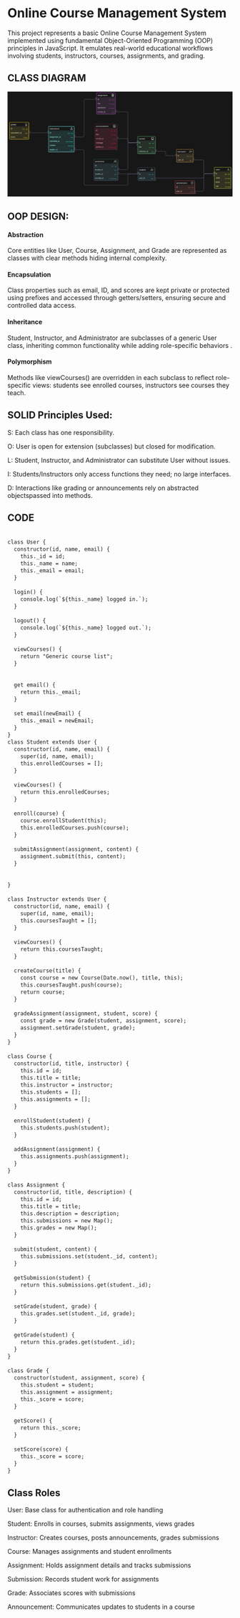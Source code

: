 #  Online Course Management System 
This project represents a basic Online Course Management System implemented using fundamental Object-Oriented Programming (OOP) principles in JavaScript. It emulates real-world educational workflows involving students, instructors, courses, assignments, and grading.
## CLASS DIAGRAM
![alt text](DIAGRAM.png)
## OOP DESIGN:
#### Abstraction

Core entities like User, Course, Assignment, and Grade are represented as classes with clear methods hiding internal complexity.

#### Encapsulation

Class properties such as email, ID, and scores are kept private or protected using prefixes and accessed through getters/setters, ensuring secure and controlled data access.
#### Inheritance

Student, Instructor, and Administrator are subclasses of a generic User class, inheriting common functionality while adding role-specific behaviors .

#### Polymorphism

Methods like viewCourses() are overridden in each subclass to reflect role-specific views: students see enrolled courses, instructors see courses they teach.

## SOLID Principles Used:
S: Each class has one responsibility.

O: User is open for extension (subclasses) but closed for modification.

L: Student, Instructor, and Administrator can substitute User without issues.

I: Students/Instructors only access functions they need; no large interfaces.

D: Interactions like grading or announcements rely on abstracted objectspassed into methods.

## CODE
```

class User {
  constructor(id, name, email) {
    this._id = id;
    this._name = name;
    this._email = email;
  }

  login() {
    console.log(`${this._name} logged in.`);
  }

  logout() {
    console.log(`${this._name} logged out.`);
  }

  viewCourses() {
    return "Generic course list";
  }


  get email() {
    return this._email;
  }

  set email(newEmail) {
    this._email = newEmail;
  }
}
class Student extends User {
  constructor(id, name, email) {
    super(id, name, email);
    this.enrolledCourses = [];
  }

  viewCourses() {
    return this.enrolledCourses;
  }

  enroll(course) {
    course.enrollStudent(this);
    this.enrolledCourses.push(course);
  }

  submitAssignment(assignment, content) {
    assignment.submit(this, content);
  }

 
}

class Instructor extends User {
  constructor(id, name, email) {
    super(id, name, email);
    this.coursesTaught = [];
  }

  viewCourses() {
    return this.coursesTaught;
  }

  createCourse(title) {
    const course = new Course(Date.now(), title, this);
    this.coursesTaught.push(course);
    return course;
  }

  gradeAssignment(assignment, student, score) {
    const grade = new Grade(student, assignment, score);
    assignment.setGrade(student, grade);
  }
}

class Course {
  constructor(id, title, instructor) {
    this.id = id;
    this.title = title;
    this.instructor = instructor;
    this.students = [];
    this.assignments = [];
  }

  enrollStudent(student) {
    this.students.push(student);
  }

  addAssignment(assignment) {
    this.assignments.push(assignment);
  }
}

class Assignment {
  constructor(id, title, description) {
    this.id = id;
    this.title = title;
    this.description = description;
    this.submissions = new Map();
    this.grades = new Map();
  }

  submit(student, content) {
    this.submissions.set(student._id, content);
  }

  getSubmission(student) {
    return this.submissions.get(student._id);
  }

  setGrade(student, grade) {
    this.grades.set(student._id, grade);
  }

  getGrade(student) {
    return this.grades.get(student._id);
  }
}

class Grade {
  constructor(student, assignment, score) {
    this.student = student;
    this.assignment = assignment;
    this._score = score;
  }

  getScore() {
    return this._score;
  }

  setScore(score) {
    this._score = score;
  }
}

```

## Class Roles
User: Base class for authentication and role handling

Student: Enrolls in courses, submits assignments, views grades

Instructor: Creates courses, posts announcements, grades submissions

Course: Manages assignments and student enrollments

Assignment: Holds assignment details and tracks submissions

Submission: Records student work for assignments

Grade: Associates scores with submissions

Announcement: Communicates updates to students in a course

